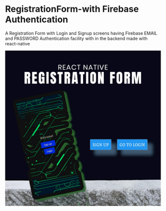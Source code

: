 # RegistrationForm-with Firebase Authentication

A Registration Form with Login and Signup screens having Firebase EMAIL and PASSWORD Authentication facility with in the backend made with react-native 

![Local Image](./img/cover.png)
